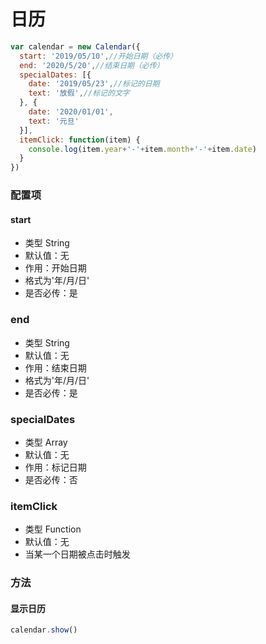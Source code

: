 # 日历


```js
var calendar = new Calendar({
  start: '2019/05/10',//开始日期（必传）
  end: '2020/5/20',//结束日期（必传）
  specialDates: [{
    date: '2019/05/23',//标记的日期
    text: '放假',//标记的文字
  }, {
    date: '2020/01/01',
    text: '元旦'
  }],
  itemClick: function(item) {
    console.log(item.year+'-'+item.month+'-'+item.date)
  }
})
```
### 配置项
#### start
* 类型 String
* 默认值：无
* 作用：开始日期  
* 格式为'年/月/日'
* 是否必传：是
### end
* 类型 String
* 默认值：无
* 作用：结束日期  
* 格式为'年/月/日'
* 是否必传：是

### specialDates
* 类型 Array
* 默认值：无
* 作用：标记日期
* 是否必传：否

### itemClick
* 类型 Function
* 默认值：无
* 当某一个日期被点击时触发

### 方法
#### 显示日历
```js
calendar.show()
```
